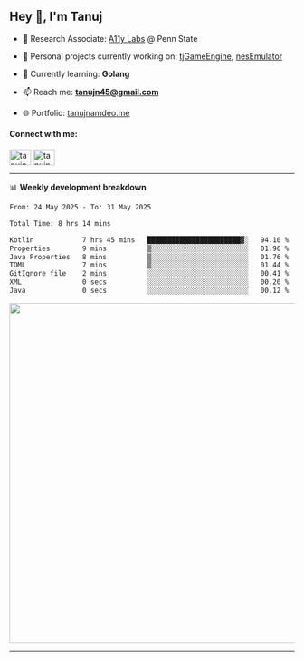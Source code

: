 <h2>Hey 👋, I'm Tanuj</h2>

- 🔬 Research Associate: [A11y Labs](https://a11y.ist.psu.edu/) @ Penn State 

- 🔭 Personal projects currently working on: [tjGameEngine](https://github.com/tanujn45/tjGameEngine), [nesEmulator](https://github.com/tanujn45/nesEmulator)

- 🌱 Currently learning: **Golang**

- 📫 Reach me: **tanujn45@gmail.com**

- 🌐 Portfolio: [tanujnamdeo.me](https://tanujnamdeo.me/)

<h4 align="left">Connect with me:</h4>
<p align="left">
<a href="https://twitter.com/tanujn45" target="blank"><img align="center" src="https://raw.githubusercontent.com/rahuldkjain/github-profile-readme-generator/master/src/images/icons/Social/twitter.svg" alt="tanujn45" height="28" width="38" /></a>
<a href="https://linkedin.com/in/tanujn45" target="blank"><img align="center" src="https://raw.githubusercontent.com/rahuldkjain/github-profile-readme-generator/master/src/images/icons/Social/linked-in-alt.svg" alt="tanujn45" height="28" width="38" /></a>
</p>

-------

📊 **Weekly development breakdown**
<!--START_SECTION:waka-->

```txt
From: 24 May 2025 - To: 31 May 2025

Total Time: 8 hrs 14 mins

Kotlin            7 hrs 45 mins   ███████████████████████▓░   94.10 %
Properties        9 mins          ▒░░░░░░░░░░░░░░░░░░░░░░░░   01.96 %
Java Properties   8 mins          ▒░░░░░░░░░░░░░░░░░░░░░░░░   01.76 %
TOML              7 mins          ▒░░░░░░░░░░░░░░░░░░░░░░░░   01.44 %
GitIgnore file    2 mins          ░░░░░░░░░░░░░░░░░░░░░░░░░   00.41 %
XML               0 secs          ░░░░░░░░░░░░░░░░░░░░░░░░░   00.20 %
Java              0 secs          ░░░░░░░░░░░░░░░░░░░░░░░░░   00.12 %
```

<!--END_SECTION:waka-->

<img src="https://wakatime.com/share/@018e9abd-1aa4-4aa6-9db7-5ca3b999e810/4650b67a-98aa-46b4-b598-3d8a2451f0df.svg" width="600"/>

-------
